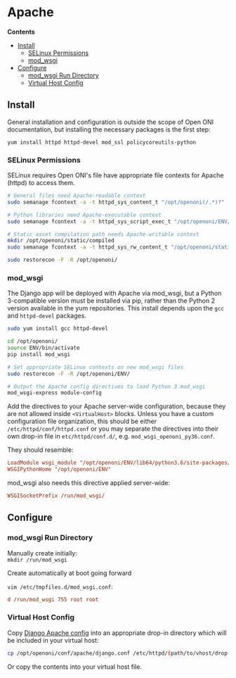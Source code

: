 # Apache

**Contents**

- [Install](#install)
    - [SELinux Permissions](#selinux-permissions)
    - [mod_wsgi](#mod_wsgi)
- [Configure](#configure)
    - [mod_wsgi Run Directory](#mod_wsgi-run-directory)
    - [Virtual Host Config](#virtual-host-config)

## Install

General installation and configuration is outside the scope of Open ONI
documentation, but installing the necessary packages is the first step:

`yum install httpd httpd-devel mod_ssl policycoreutils-python`

### SELinux Permissions
SELinux requires Open ONI's file have appropriate file contexts for Apache
(httpd) to access them.

```bash
# General files need Apache-readable context
sudo semanage fcontext -a -t httpd_sys_content_t "/opt/openoni(/.*)?"

# Python libraries need Apache-executable context
sudo semanage fcontext -a -t httpd_sys_script_exec_t "/opt/openoni/ENV/lib/python3.6/site-packages/.+\.so"

# Static asset compilation path needs Apache-writable context
mkdir /opt/openoni/static/compiled
sudo semanage fcontext -a -t httpd_sys_rw_content_t "/opt/openoni/static/compiled(/.*)?"

sudo restorecon -F -R /opt/openoni/
```

### mod_wsgi
The Django app will be deployed with Apache via mod_wsgi, but a Python
3-compatible version must be installed via pip, rather than the Python 2 version
available in the yum repositories. This install depends upon the `gcc` and
`httpd-devel` packages.

```bash
sudo yum install gcc httpd-devel

cd /opt/openoni/
source ENV/bin/activate
pip install mod_wsgi

# Set appropriate SELinux contexts on new mod_wsgi files
sudo restorecon -F -R /opt/openoni/ENV/

# Output the Apache config directives to load Python 3 mod_wsgi
mod_wsgi-express module-config
```

Add the directives to your Apache server-wide configuration, because they are
not allowed inside `<VirtualHost>` blocks. Unless you have a custom
configuration file organization, this should be either
`/etc/httpd/conf/httpd.conf` or you may separate the directives into their own
drop-in file in `etc/httpd/conf.d/`, e.g. `mod_wsgi_openoni_py36.conf`.

They should resemble:
```ini
LoadModule wsgi_module "/opt/openoni/ENV/lib64/python3.6/site-packages/mod_wsgi/server/mod_wsgi-py36.cpython-36m-x86_64-linux-gnu.so"
WSGIPythonHome "/opt/openoni/ENV"
```

mod_wsgi also needs this directive applied server-wide:

```ini
WSGISocketPrefix /run/mod_wsgi/
```

## Configure

### mod_wsgi Run Directory
Manually create initially:<br>
`mkdir /run/mod_wsgi`

Create automatically at boot going forward

`vim /etc/tmpfiles.d/mod_wsgi.conf`:
```ini
d /run/mod_wsgi 755 root root
```

### Virtual Host Config
Copy [Django Apache config](/conf/apache/django.conf) into an appropriate
drop-in directory which will be included in your virtual host:

```bash
cp /opt/openoni/conf/apache/django.conf /etc/httpd/(path/to/vhost/drop-in-dir)/
```

Or copy the contents into your virtual host file.
